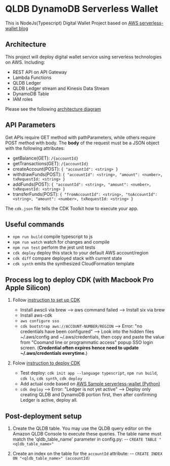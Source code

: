 # QLDB DynamoDB Serverless Wallet

This is NodeJs(Typescript) Digital Wallet Project based on [AWS serverless-wallet blog](https://aws.amazon.com/blogs/architecture/building-a-serverless-wallet-service-for-in-game-currency/)

## Architecture

This project will deploy digital wallet service using serverless technologies on AWS.
Including:

- REST API on API Gateway
- Lambda Functions
- QLDB Ledger
- QLDB Ledger stream and Kinesis Data Stream
- DynamoDB Table
- IAM roles

Please see the following [architecture diagram](readme-architecture.png)

## API Parameters

Get APIs require GET method with pathParameters, while others require POST method with body.
The **body** of the request must be a JSON object with the following attributes:

- getBalance(GET): `/{accountId}`
- getTransactions(GET): `/{accountId}`
- createAccount(POST): `{ "accountId": <string> }`
- withdrawFunds(POST): `{ "accountId": <string>, "amount": <number>, txRequestId: <string> }`
- addFunds(POST): `{ "accountId": <string>, "amount": <number>, txRequestId: <string> }`
- transferFunds(POST): `{ "fromAccountId": <string>, "toAccountId": <string>, "amount": <number>, txRequestId: <string> }`

The `cdk.json` file tells the CDK Toolkit how to execute your app.

## Useful commands

- `npm run build` compile typescript to js
- `npm run watch` watch for changes and compile
- `npm run test` perform the jest unit tests
- `cdk deploy` deploy this stack to your default AWS account/region
- `cdk diff` compare deployed stack with current state
- `cdk synth` emits the synthesized CloudFormation template

## Process log to deploy CDK (with Macbook Pro Apple Silicon)

1. Follow [instruction to set up CDK](https://docs.aws.amazon.com/cdk/v2/guide/getting_started.html)

   - Install awscli via brew --> aws command failed --> Install six via brew
   - Install aws-cdk
   - `aws configure sso`
   - `cdk bootstrap aws://ACCOUNT-NUMBER/REGION` --> Error: "no credentials have been configured" --> Look into the hidden files ~/.aws/config and ~/.aws/credentials, then copy and paste the value from "Coomand line or programmatic access" popup SSO login screen. (**Credential often expires hence need to update ~/.aws/credentials everytime.**)

2. Folow [instruction to deploy CDK](https://docs.aws.amazon.com/cdk/v2/guide/hello_world.html)

   - Test deploy: `cdk init app --language typescript`, `npm run build`, `cdk ls`, `cdk synth`, `cdk deploy`
   - Add actual code based on [AWS Sample serverless-wallet (Python)](https://github.com/aws-samples/serverless-wallet)
   - `cdk deploy` --> Error: "Ledger is not yet active" --> Deploy only creating QLDB and DynamoDB portion first, then after confirming Ledger is active, deploy all.

## Post-deployment setup

1. Create the QLDB table. You may use the QLDB query editor on the Amazon QLDB Console to execute these queries. The table name must match the 'qldb_table_name' parameter in config.py:
   -- `CREATE TABLE "<qldb_table_name>"`

2. Create an index on the table for the `accountId` attribute:
   -- `CREATE INDEX ON "<qldb_table_name>" (accountId)`
